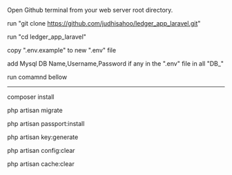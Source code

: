 Open Github terminal from your web server root directory.

run "git clone https://github.com/judhisahoo/ledger_app_laravel.git"

run  "cd ledger_app_laravel" 

copy ".env.example" to new ".env" file

add Mysql DB Name,Username,Password if any in the ".env" file in all "DB_" 

run comamnd bellow

-------------------------

composer install

php artisan migrate

php artisan passport:install

php artisan key:generate

php artisan config:clear

php artisan cache:clear
